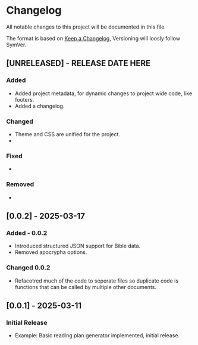 # Changelog

All notable changes to this project will be documented in this file.

The format is based on [Keep a Changelog](https://keepachangelog.com/en/1.0.0/),
Versioning will loosly follow SymVer.

## [UNRELEASED] - RELEASE DATE HERE

### Added

- Added project metadata, for dynamic changes to project wide code, like footers.
- Added a changelog.

### Changed

- Theme and CSS are unified for the project.
-

### Fixed

-

### Removed

-

## [0.0.2] - 2025-03-17

### Added - 0.0.2

- Introduced structured JSON support for Bible data.
- Removed apocrypha options.

### Changed 0.0.2

- Refacotred much of the code to seperate files so duplicate code is functions that
  can be called by multiple other documents.

## [0.0.1] - 2025-03-11

### Initial Release

- Example: Basic reading plan generator implemented, initial release.
